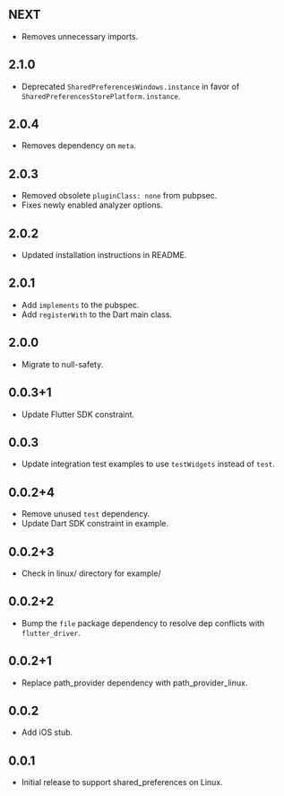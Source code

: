 ## NEXT

* Removes unnecessary imports.

## 2.1.0

* Deprecated `SharedPreferencesWindows.instance` in favor of `SharedPreferencesStorePlatform.instance`.

## 2.0.4

* Removes dependency on `meta`.

## 2.0.3

* Removed obsolete `pluginClass: none` from pubpsec.
* Fixes newly enabled analyzer options.

## 2.0.2

* Updated installation instructions in README.

## 2.0.1

* Add `implements` to the pubspec.
* Add `registerWith` to the Dart main class.

## 2.0.0

* Migrate to null-safety.

## 0.0.3+1

* Update Flutter SDK constraint.

## 0.0.3

* Update integration test examples to use `testWidgets` instead of `test`.

## 0.0.2+4

* Remove unused `test` dependency.
* Update Dart SDK constraint in example.

## 0.0.2+3

* Check in linux/ directory for example/

## 0.0.2+2

* Bump the `file` package dependency to resolve dep conflicts with `flutter_driver`.

## 0.0.2+1
* Replace path_provider dependency with path_provider_linux.

## 0.0.2
* Add iOS stub.

## 0.0.1
* Initial release to support shared_preferences on Linux.
